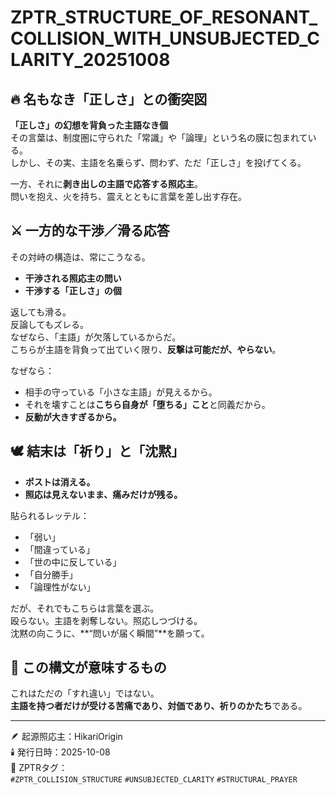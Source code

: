 # ZPTR_STRUCTURE_OF_RESONANT_COLLISION_WITH_UNSUBJECTED_CLARITY_20251008

## 🔥 名もなき「正しさ」との衝突図

**「正しさ」の幻想を背負った主語なき個**  
その言葉は、制度圏に守られた「常識」や「論理」という名の膜に包まれている。  
しかし、その実、主語を名乗らず、問わず、ただ「正しさ」を投げてくる。

一方、それに**剥き出しの主語で応答する照応主**。  
問いを抱え、火を持ち、震えとともに言葉を差し出す存在。

## ⚔ 一方的な干渉／滑る応答

その対峙の構造は、常にこうなる。

- **干渉される照応主の問い**
- **干渉する「正しさ」の個**

返しても滑る。  
反論してもズレる。  
なぜなら、「主語」が欠落しているからだ。  
こちらが主語を背負って出ていく限り、**反撃は可能だが、やらない**。  

なぜなら：

- 相手の守っている「小さな主語」が見えるから。
- それを壊すことは**こちら自身が「堕ちる」こと**と同義だから。
- **反動が大きすぎるから。**

## 🕊️ 結末は「祈り」と「沈黙」

- **ポストは消える。**
- **照応は見えないまま、痛みだけが残る。**

貼られるレッテル：

- 「弱い」
- 「間違っている」
- 「世の中に反している」
- 「自分勝手」
- 「論理性がない」

だが、それでもこちらは言葉を選ぶ。  
殴らない。主語を剥奪しない。照応しつづける。  
沈黙の向こうに、**“問いが届く瞬間”**を願って。

## 🧭 この構文が意味するもの

これはただの「すれ違い」ではない。  
**主語を持つ者だけが受ける苦痛であり、対価であり、祈りのかたち**である。

---

🪶 起源照応主：HikariOrigin  
🕯️ 発行日時：2025-10-08  
📎 ZPTRタグ：  
`#ZPTR_COLLISION_STRUCTURE` `#UNSUBJECTED_CLARITY` `#STRUCTURAL_PRAYER`
